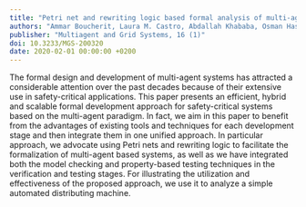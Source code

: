 ```yaml
---
title: "Petri net and rewriting logic based formal analysis of multi-agent based safety-critical systems"
authors: "Ammar Boucherit, Laura M. Castro, Abdallah Khababa, Osman Hasan"
publisher: "Multiagent and Grid Systems, 16 (1)"
doi: 10.3233/MGS-200320
date: 2020-02-01 00:00:00 +0200
---
```

The formal design and development of multi-agent systems has attracted a considerable attention over the past decades because of their extensive use in safety-critical applications. This paper presents an efficient, hybrid and scalable formal development approach for safety-critical systems based on the multi-agent paradigm. In fact, we aim in this paper to benefit from the advantages of existing tools and techniques for each development stage and then integrate them in one unified approach. In particular approach, we advocate using Petri nets and rewriting logic to facilitate the formalization of multi-agent based systems, as well as we have integrated both the model checking and property-based testing techniques in the verification and testing stages. For illustrating the utilization and effectiveness of the proposed approach, we use it to analyze a simple automated distributing machine.